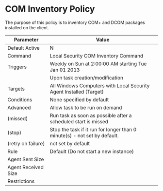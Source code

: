 [title]: # (COM Inventory Policy)
[tags]: # (task)
[priority]: # (5)
# COM Inventory Policy

The purpose of this policy is to inventory COM+ and DCOM packages installed on the client.

| Parameter | Value |
| ----- | ----- |
| Default Active | N |
| Command | Local Security COM Inventory Command |
| Triggers | Weekly on Sun at 2:00:00 AM starting Tue Jan 01 2013 |
| | Upon task creation/modification |
| Targets | All Windows Computers with Local Security Agent Installed (Target) |
| Conditions | None specified by default |
| Advanced | Allow task to be run on demand |
| (missed) | Run task as soon as possible after a scheduled start is missed |
| (stop) | Stop the task if it run for longer than 0 minute(s) - not set by default. |
| (retry on failure) | not set by default |
| Rule | Default (Do not start a new instance) |
| Agent Sent Size | |
| Agent Received Size | |
| Restrictions | |
